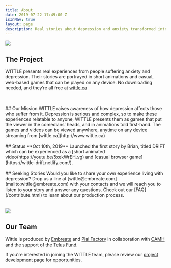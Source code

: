 ```yaml
---
title: About
date: 2019-07-22 17:49:00 Z
isInNav: true
layout: page
description: Real stories about depression and anxiety transformed into animated games
---
```




<div class="row justify-content-center">
  <div class="col-9">
    <img class="img-fluid" src="{{site.baseurl}}/uploads/Drift-Promo-800x800.png">
  </div>
</div>

## The Project
WITTLE presents real experiences from people suffering anxiety and depression. Their stories are portrayed in short animations and casual, web-based games that can be played on any device. No downloading needed, and they’re all free at [wittle.ca](http://www.wittle.ca)

<br>
<br>
## Our Mission
WITTLE raises awareness of how depression affects those who suffer from it. Depression is serious and complex, so to make these experiences relatable to anyone, WITTLE presents them as games that put the viewer in the comedians’ heads, and in animations told first-hand. The games and videos can be viewed anywhere, anytime on any device streaming from [wittle.ca](http://www.wittle.ca)
<br>
<br>
## Status
**Oct 10th, 2019** Launched the first story by Brian, titled DRIFT which can be experienced as a [short animated video(https://youtu.be/5xekWrEH_vg) and [casual browser game](https://wittle-drift.netlify.com/). 
<br>
<br>
## Seeking Stories
Would you like to share your own experience living with depression? Drop us a line at [wittle@embreate.com](mailto:wittle@embreate.com) with your contacts and we will reach you to listen to your story and answer any questions. Check out our [FAQ](/contribute.html) to learn about our production process. 
<br>
<br>
<br>
<img class="img-fluid" src="{{site.baseurl}}/uploads/Wittle-Team-800w.jpg">

## Our Team
Wittle is produced by [Embreate](https://embreate.com/) and [Plai Factory](https://www.plaifactory.com/) in collaboration with [CAMH](https://www.camh.ca/) and the support of the [Telus Fund](https://telusfund.ca/). 

If you're interested in joining the WITTLE team, please review our [project development page](http://makerboost.embreate.com/projects/wittle.html) for opportunities.  
<br>
<br>

<!--
## Supporters
<p>The Wittle project is made possible with the generous support of:</p>
<div class="row justify-content-center text-center">
  <div class="col-9">
    <img class="img-fluid" src="{{site.baseurl}}/uploads/Maker-Boost-Logo-TM-Dark-538w.png"> 
    <p class="text-muted">Supporting Creators from Concept to Completion</p>
    <p>The Maker Boost project development community is providing invalubale fundraising and production support for Wittle. Learn more about their programs <a href="http://makerboost.embreate.com/">on their website</a>.</p>
  </div>
</div>
-->
